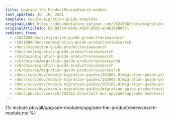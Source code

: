 ```yaml
---
title: Upgrade the ProductReviewSearch module
last_updated: Jun 16, 2021
template: module-migration-guide-template
originalLink: https://documentation.spryker.com/2021080/docs/migration-guide-productreviewsearch
originalArticleId: b8c887b4-96de-4269-b503-eb8b11980671
redirect_from:
  - /2021080/docs/migration-guide-productreviewsearch
  - /2021080/docs/en/migration-guide-productreviewsearch
  - /docs/migration-guide-productreviewsearch
  - /docs/en/migration-guide-productreviewsearch
  - /v5/docs/migration-guide-productreviewsearch
  - /v5/docs/en/migration-guide-productreviewsearch
  - /v6/docs/migration-guide-productreviewsearch
  - /v6/docs/en/migration-guide-productreviewsearch
  - /docs/scos/dev/module-migration-guides/202005.0/migration-guide-productreviewsearch.html
  - /docs/scos/dev/module-migration-guides/202009.0/migration-guide-productreviewsearch.html
  - /docs/scos/dev/module-migration-guides/202108.0/migration-guide-productreviewsearch.html
  - /docs/scos/dev/module-migration-guides/migration-guide-productreviewsearch.html
  - /docs/pbc/all/search/202212.0/install-and-upgrade/upgrade-modules/upgrade-the-productreviewsearch-module.html
---
```


{% include pbc/all/upgrade-modules/upgrade-the-productreviewsearch-module.md %} <!-- To edit, see /_includes/pbc/all/upgrade-modules/upgrade-the-productreviewsearch-module.md -->
